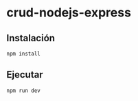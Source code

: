 # crud-nodejs-express

## Instalación

```shell
npm install
```

## Ejecutar

```shell
npm run dev
```
